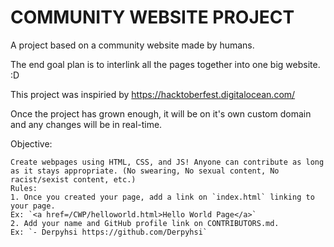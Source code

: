# COMMUNITY WEBSITE PROJECT


A project based on a community website made by humans.

The end goal plan is to interlink all the pages together into one big website. :D

This project was inspiried by https://hacktoberfest.digitalocean.com/

Once the project has grown enough, it will be on it's own custom domain and any changes will be in real-time.

Objective: 
``` 
Create webpages using HTML, CSS, and JS! Anyone can contribute as long as it stays appropriate. (No swearing, No sexual content, No racist/sexist content, etc.) 
Rules:
1. Once you created your page, add a link on `index.html` linking to your page.
Ex: `<a href=/CWP/helloworld.html>Hello World Page</a>`
2. Add your name and GitHub profile link on CONTRIBUTORS.md.
Ex: `- Derpyhsi https://github.com/Derpyhsi`
```
